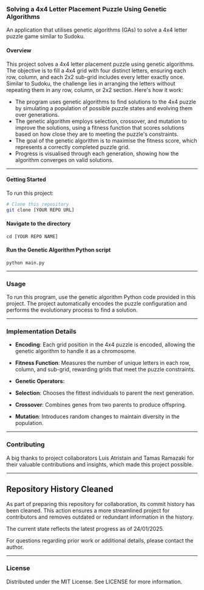 ### Solving a 4x4 Letter Placement Puzzle Using Genetic Algorithms
An application that utilises genetic algorithms (GAs) to solve a 4x4 letter puzzle game similar to Sudoku.


#### Overview
This project solves a 4x4 letter placement puzzle using genetic algorithms. The objective is to fill a 4x4 grid with four distinct letters, ensuring each row, column, and each 2x2 sub-grid includes every letter exactly once. Similar to Sudoku, the challenge lies in arranging the letters without repeating them in any row, column, or 2x2 section. Here's how it work:

- The program uses genetic algorithms to find solutions to the 4x4 puzzle by simulating a population of possible puzzle states and evolving them over generations.
- The genetic algorithm employs selection, crossover, and mutation to improve the solutions, using a fitness function that scores solutions based on how close they are to meeting the puzzle's constraints.
- The goal of the genetic algorithm is to maximise the fitness score, which represents a correctly completed puzzle grid.
- Progress is visualised through each generation, showing how the algorithm converges on valid solutions.
---

#### Getting Started
To run this project:

```bash
# Clone this repository
git clone [YOUR REPO URL]
```
#### Navigate to the directory
```
cd [YOUR REPO NAME]
```
#### Run the Genetic Algorithm Python script
```
python main.py
```

---
### Usage
To run this program, use the genetic algorithm Python code provided in this project. The project automatically encodes the puzzle configuration and performs the evolutionary process to find a solution.

---
### Implementation Details
 - **Encoding**: Each grid position in the 4x4 puzzle is encoded, allowing the genetic algorithm to handle it as a chromosome.

 - **Fitness Function**: Measures the number of unique letters in each row, column, and sub-grid, rewarding grids that meet the puzzle constraints.

 - **Genetic Operators:**
 - **Selection**: Chooses the fittest individuals to parent the next generation.
 - **Crossover**: Combines genes from two parents to produce offspring.
 - **Mutation**: Introduces random changes to maintain diversity in the population.

---
### Contributing
A big thanks to project collaborators Luis Atristain and Tamas Ramazaki for their valuable contributions and insights, which made this project possible.

---
## Repository History Cleaned

As part of preparing this repository for collaboration, its commit history has been cleaned. This action ensures a more streamlined project for contributors and removes outdated or redundant information in the history. 

The current state reflects the latest progress as of 24/01/2025.

For questions regarding prior work or additional details, please contact the author.

---

### License
Distributed under the MIT License. See LICENSE for more information.
